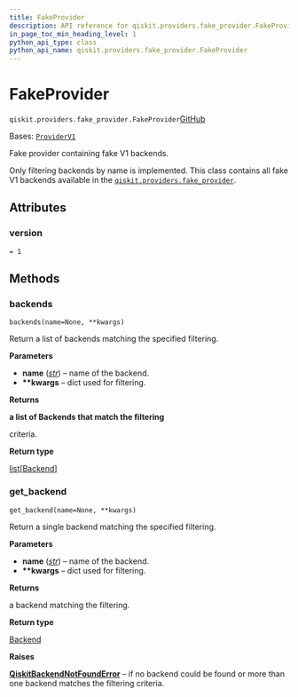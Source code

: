 ```yaml
---
title: FakeProvider
description: API reference for qiskit.providers.fake_provider.FakeProvider
in_page_toc_min_heading_level: 1
python_api_type: class
python_api_name: qiskit.providers.fake_provider.FakeProvider
---
```


# FakeProvider

<span id="qiskit.providers.fake_provider.FakeProvider" />

`qiskit.providers.fake_provider.FakeProvider`[GitHub](https://github.com/qiskit/qiskit/tree/stable/0.45/qiskit/providers/fake_provider/fake_provider.py "view source code")

Bases: [`ProviderV1`](qiskit.providers.ProviderV1 "qiskit.providers.provider.ProviderV1")

Fake provider containing fake V1 backends.

Only filtering backends by name is implemented. This class contains all fake V1 backends available in the [`qiskit.providers.fake_provider`](providers_fake_provider#module-qiskit.providers.fake_provider "qiskit.providers.fake_provider").

## Attributes

<span id="qiskit.providers.fake_provider.FakeProvider.version" />

### version

`= 1`

## Methods

### backends

<span id="qiskit.providers.fake_provider.FakeProvider.backends" />

`backends(name=None, **kwargs)`

Return a list of backends matching the specified filtering.

**Parameters**

*   **name** ([*str*](https://docs.python.org/3/library/stdtypes.html#str "(in Python v3.12)")) – name of the backend.
*   **\*\*kwargs** – dict used for filtering.

**Returns**

**a list of Backends that match the filtering**

criteria.

**Return type**

[list](https://docs.python.org/3/library/stdtypes.html#list "(in Python v3.12)")\[[Backend](qiskit.providers.Backend "qiskit.providers.Backend")]

### get\_backend

<span id="qiskit.providers.fake_provider.FakeProvider.get_backend" />

`get_backend(name=None, **kwargs)`

Return a single backend matching the specified filtering.

**Parameters**

*   **name** ([*str*](https://docs.python.org/3/library/stdtypes.html#str "(in Python v3.12)")) – name of the backend.
*   **\*\*kwargs** – dict used for filtering.

**Returns**

a backend matching the filtering.

**Return type**

[Backend](qiskit.providers.Backend "qiskit.providers.Backend")

**Raises**

[**QiskitBackendNotFoundError**](providers#qiskit.providers.QiskitBackendNotFoundError "qiskit.providers.QiskitBackendNotFoundError") – if no backend could be found or more than one backend matches the filtering criteria.

